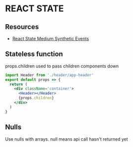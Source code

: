 # REACT STATE

## Resources

- [React State Medium Synthetic Events](https://medium.com/trabe/react-syntheticevent-reuse-889cd52981b6)

## Stateless function

props.children used to pass children components down

```jsx
import Header from './header/app-header'
export default props => {
  return (
    <div className='container'>
      <Header></Header>
      {props.children}
    </div>
  )
}
```

## Nulls

Use nulls with arrays. null means api call hasn't returned yet
